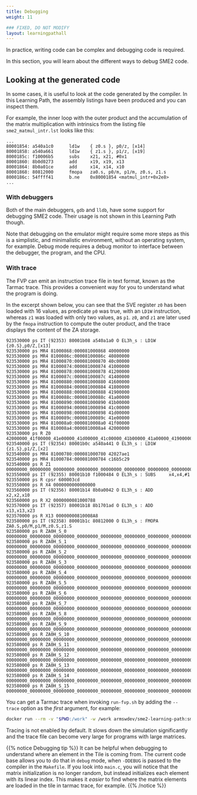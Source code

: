 ```yaml
---
title: Debugging
weight: 11

### FIXED, DO NOT MODIFY
layout: learningpathall
---
```


In practice, writing code can be complex and debugging code is required.

In this section, you will learn about the different ways to debug SME2 code.

## Looking at the generated code

In some cases, it is useful to look at the code generated by the compiler. In
this Learning Path, the assembly listings have been produced and you can inspect
them.

For example, the inner loop with the outer product and the accumulation of the
matrix multiplication with intrinsics from the listing file
`sme2_matmul_intr.lst` looks like this:

```TXT
...
80001854: a540a1c0      ld1w    { z0.s }, p0/z, [x14]
80001858: a540a661      ld1w    { z1.s }, p1/z, [x19]
8000185c: f10006b5      subs    x21, x21, #0x1
80001860: 8b0d0273      add     x19, x19, x13
80001864: 8b0a01ce      add     x14, x14, x10
80001868: 80812000      fmopa   za0.s, p0/m, p1/m, z0.s, z1.s
8000186c: 54ffff41      b.ne    0x80001854 <matmul_intr+0x2e8>
...
```

### With debuggers

Both of the main debuggers, `gdb` and `lldb`, have some support for
debugging SME2 code. Their usage is not shown in this Learning Path though.

Note that debugging on the emulator might require some more steps as this is a
simplistic, and minimalistic environment, without an operating system, for
example. Debug mode requires a debug monitor to interface between the debugger,
the program, and the CPU.

### With trace

The FVP can emit an instruction trace file in text format, known as the Tarmac
trace. This provides a convenient way for you to understand what the program is
doing.

In the excerpt shown below, you can see that the SVE register `z0` has been
loaded with 16 values, as predicate `p0` was true, with an `LD1W`
instruction, whereas `z1` was loaded with only two values, as `p1`. `z0`,
and `z1` are later used by the `fmopa` instruction to compute the outer
product, and the trace displays the content of the ZA storage.

```TXT
923530000 ps IT (92353) 80001b08 a540a1a0 O EL3h_s : LD1W     {z0.S},p0/Z,[x13]
923530000 ps MR4 81000868:000081000868 40000000
923530000 ps MR4 8100086c:00008100086c 40800000
923530000 ps MR4 81000870:000081000870 40c00000
923530000 ps MR4 81000874:000081000874 41000000
923530000 ps MR4 81000878:000081000878 41200000
923530000 ps MR4 8100087c:00008100087c 41400000
923530000 ps MR4 81000880:000081000880 41600000
923530000 ps MR4 81000884:000081000884 41800000
923530000 ps MR4 81000888:000081000888 41900000
923530000 ps MR4 8100088c:00008100088c 41a00000
923530000 ps MR4 81000890:000081000890 41b00000
923530000 ps MR4 81000894:000081000894 41c00000
923530000 ps MR4 81000898:000081000898 41d00000
923530000 ps MR4 8100089c:00008100089c 41e00000
923530000 ps MR4 810008a0:0000810008a0 41f00000
923530000 ps MR4 810008a4:0000810008a4 42000000
923530000 ps R Z0 42000000_41f00000_41e00000_41d00000_41c00000_41b00000_41a00000_41900000_41800000_41600000_41400000_41200000_41000000_40c00000_40800000_40000000
923540000 ps IT (92354) 80001b0c a540a441 O EL3h_s : LD1W     {z1.S},p1/Z,[x2]
923540000 ps MR4 81000780:000081000780 42027ae1
923540000 ps MR4 81000784:000081000784 c16b5c29
923540000 ps R Z1 00000000_00000000_00000000_00000000_00000000_00000000_00000000_00000000_00000000_00000000_00000000_00000000_00000000_00000000_c16b5c29_42027ae1
923550000 ps IT (92355) 80001b10 f1000484 O EL3h_s : SUBS     x4,x4,#1
923550000 ps R cpsr 600003cd
923550000 ps R X4 0000000000000000
923560000 ps IT (92356) 80001b14 8b0a0042 O EL3h_s : ADD      x2,x2,x10
923560000 ps R X2 0000000081000788
923570000 ps IT (92357) 80001b18 8b1701ad O EL3h_s : ADD      x13,x13,x23
923570000 ps R X13 00000000810008A8
923580000 ps IT (92358) 80001b1c 80812000 O EL3h_s : FMOPA    ZA0.S,p0/M,p1/M,z0.S,z1.S
923580000 ps R ZA0H_S_0 00000000_00000000_00000000_00000000_00000000_00000000_00000000_00000000_00000000_00000000_00000000_00000000_00000000_00000000_4190147b_42bd23d7
923580000 ps R ZA0H_S_1 00000000_00000000_00000000_00000000_00000000_00000000_00000000_00000000_00000000_00000000_00000000_00000000_00000000_00000000_42a6e668_435a7852
923580000 ps R ZA0H_S_2 00000000_00000000_00000000_00000000_00000000_00000000_00000000_00000000_00000000_00000000_00000000_00000000_00000000_00000000_4314e3d7_43ab2f5c
923580000 ps R ZA0H_S_3 00000000_00000000_00000000_00000000_00000000_00000000_00000000_00000000_00000000_00000000_00000000_00000000_00000000_00000000_4356547c_43e92290
923580000 ps R ZA0H_S_4 00000000_00000000_00000000_00000000_00000000_00000000_00000000_00000000_00000000_00000000_00000000_00000000_00000000_00000000_438be28f_44138ae2
923580000 ps R ZA0H_S_5 00000000_00000000_00000000_00000000_00000000_00000000_00000000_00000000_00000000_00000000_00000000_00000000_00000000_00000000_43ac9ae1_4432847b
923580000 ps R ZA0H_S_6 00000000_00000000_00000000_00000000_00000000_00000000_00000000_00000000_00000000_00000000_00000000_00000000_00000000_00000000_43cd5334_44517e15
923580000 ps R ZA0H_S_7 00000000_00000000_00000000_00000000_00000000_00000000_00000000_00000000_00000000_00000000_00000000_00000000_00000000_00000000_43ee0b86_447077ae
923580000 ps R ZA0H_S_8 00000000_00000000_00000000_00000000_00000000_00000000_00000000_00000000_00000000_00000000_00000000_00000000_00000000_00000000_440761eb_4487b8a4
923580000 ps R ZA0H_S_9 00000000_00000000_00000000_00000000_00000000_00000000_00000000_00000000_00000000_00000000_00000000_00000000_00000000_00000000_4417be14_44973571
923580000 ps R ZA0H_S_10 00000000_00000000_00000000_00000000_00000000_00000000_00000000_00000000_00000000_00000000_00000000_00000000_00000000_00000000_44281a3e_44a6b23e
923580000 ps R ZA0H_S_11 00000000_00000000_00000000_00000000_00000000_00000000_00000000_00000000_00000000_00000000_00000000_00000000_00000000_00000000_44387667_44b62f0a
923580000 ps R ZA0H_S_12 00000000_00000000_00000000_00000000_00000000_00000000_00000000_00000000_00000000_00000000_00000000_00000000_00000000_00000000_4448d28f_44c5abd7
923580000 ps R ZA0H_S_13 00000000_00000000_00000000_00000000_00000000_00000000_00000000_00000000_00000000_00000000_00000000_00000000_00000000_00000000_44592eb8_44d528a4
923580000 ps R ZA0H_S_14 00000000_00000000_00000000_00000000_00000000_00000000_00000000_00000000_00000000_00000000_00000000_00000000_00000000_00000000_44698ae1_44e4a571
923580000 ps R ZA0H_S_15 00000000_00000000_00000000_00000000_00000000_00000000_00000000_00000000_00000000_00000000_00000000_00000000_00000000_00000000_4479e70a_44f4223e
```

You can get a Tarmac trace when invoking `run-fvp.sh` by adding the
`--trace` option as the *first* argument, for example:

```BASH
docker run --rm -v "$PWD:/work" -w /work armswdev/sme2-learning-path:sme2-environment-v2 ./run-fvp.sh --trace sme2_matmul_asm
```

Tracing is not enabled by default. It slows down the simulation significantly and the trace file can become very large for programs with large matrices.

{{% notice Debugging tip %}}
It can be helpful when debugging to understand where an element in the
Tile is coming from. The current code base allows you to do that in `debug`
mode, when `-DDEBUG` is passed to the compiler in the `Makefile`. If you
look into `main.c`, you will notice that the matrix initialization is no
longer random, but instead initializes each element with its linear
index. This makes it *easier* to find where the matrix elements are loaded in
the tile in tarmac trace, for example.
{{% /notice %}}